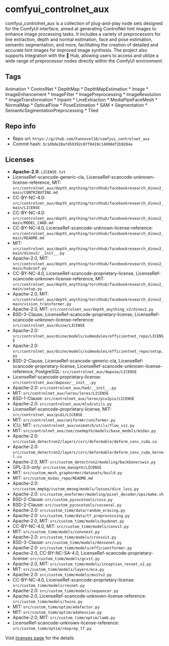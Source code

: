 # comfyui_controlnet_aux
comfyui_controlnet_aux is a collection of plug-and-play node sets designed for the ComfyUI interface, aimed at generating ControlNet hint images to enhance image processing tasks. It includes a variety of preprocessors for line extraction, depth and normal estimation, face and pose estimation, semantic segmentation, and more, facilitating the creation of detailed and accurate hint images for improved image synthesis. The project also supports integration with the 🤗 Hub, allowing users to access and utilize a wide range of preprocessor nodes directly within the ComfyUI environment.

## Tags
Animation * ControlNet * DepthMap * DepthMapEstimation * Image * ImageEnhancement * ImageFilter * ImagePreprocessing * ImageResolution * ImageTransformation * Inpaint * LineExtraction * MediaPipeFaceMesh * NormalMap * OpticalFlow * PoseEstimation * SAM * Segmentation * SemanticSegmentationPreprocessing * Tiled

## Repo info
- Repo url: `https://github.com/Fannovel16/comfyui_controlnet_aux`
- Commit hash: `3c1d9de28afd59392c07f8419c14998df2b9204a`

## Licenses
- **Apache-2.0**: `LICENSE.txt`
- LicenseRef-scancode-generic-cla, LicenseRef-scancode-unknown-license-reference, MIT: `src/controlnet_aux/depth_anything/torchhub/facebookresearch_dinov2_main/CONTRIBUTING.md`
- CC-BY-NC-4.0: `src/controlnet_aux/depth_anything/torchhub/facebookresearch_dinov2_main/LICENSE`
- CC-BY-NC-4.0: `src/controlnet_aux/depth_anything/torchhub/facebookresearch_dinov2_main/MODEL_CARD.md`
- CC-BY-NC-4.0, LicenseRef-scancode-unknown-license-reference: `src/controlnet_aux/depth_anything/torchhub/facebookresearch_dinov2_main/README.md`
- MIT: `src/controlnet_aux/depth_anything/torchhub/facebookresearch_dinov2_main/dinov2/__init__.py`
- Apache-2.0, MIT: `src/controlnet_aux/depth_anything/torchhub/facebookresearch_dinov2_main/hubconf.py`
- CC-BY-NC-4.0, LicenseRef-scancode-proprietary-license, LicenseRef-scancode-unknown-license-reference, MIT: `src/controlnet_aux/depth_anything/torchhub/facebookresearch_dinov2_main/setup.py`
- Apache-2.0, MIT: `src/controlnet_aux/depth_anything/torchhub/facebookresearch_dinov2_main/vision_transformer.py`
- Apache-2.0, MIT: `src/controlnet_aux/depth_anything_v2/dinov2.py`
- BSD-3-Clause, LicenseRef-scancode-proprietary-license, LicenseRef-scancode-unknown-license-reference: `src/controlnet_aux/dsine/LICENSE`
- Apache-2.0: `src/controlnet_aux/dsine/models/submodules/efficientnet_repo/LICENSE`
- Apache-2.0: `src/controlnet_aux/dsine/models/submodules/efficientnet_repo/setup.py`
- BSD-2-Clause, LicenseRef-scancode-generic-cla, LicenseRef-scancode-proprietary-license, LicenseRef-scancode-unknown-license-reference, PostgreSQL: `src/controlnet_aux/dwpose/LICENSE`
- LicenseRef-scancode-proprietary-license: `src/controlnet_aux/dwpose/__init__.py`
- Apache-2.0: `src/controlnet_aux/hed/__init__.py`
- MIT: `src/controlnet_aux/leres/leres/LICENSE`
- BSD-1-Clause: `src/controlnet_aux/leres/pix2pix/LICENSE`
- Apache-2.0: `src/controlnet_aux/mlsd/utils.py`
- LicenseRef-scancode-proprietary-license, MIT: `src/controlnet_aux/pidi/LICENSE`
- MIT: `src/controlnet_aux/uniformer/uniformer.py`
- ICU, MIT: `src/controlnet_aux/unimatch/utils/flow_viz.py`
- MIT: `src/controlnet_aux/zoe/zoedepth/models/base_models/midas.py`
- Apache-2.0: `src/custom_detectron2/layers/csrc/deformable/deform_conv_cuda.cu`
- Apache-2.0: `src/custom_detectron2/layers/csrc/deformable/deform_conv_cuda_kernel.cu`
- Apache-2.0, MIT: `src/custom_detectron2/modeling/backbone/swin.py`
- GPL-3.0-only: `src/custom_manopth/LICENSE`
- MIT: `src/custom_mesh_graphormer/datasets/build.py`
- MIT: `src/custom_midas_repo/README.md`
- Apache-2.0: `src/custom_mmpkg/custom_mmseg/models/losses/dice_loss.py`
- Apache-2.0: `src/custom_oneformer/modeling/pixel_decoder/ops/make.sh`
- BSD-2-Clause: `src/custom_pycocotools/coco.py`
- BSD-2-Clause: `src/custom_pycocotools/cocoeval.py`
- Apache-2.0: `src/custom_timm/data/random_erasing.py`
- Apache-2.0: `src/custom_timm/data/tf_preprocessing.py`
- Apache-2.0, MIT: `src/custom_timm/models/byobnet.py`
- CC-BY-NC-4.0, MIT: `src/custom_timm/models/convit.py`
- MIT: `src/custom_timm/models/convnext.py`
- Apache-2.0: `src/custom_timm/models/crossvit.py`
- BSD-3-Clause: `src/custom_timm/models/densenet.py`
- Apache-2.0: `src/custom_timm/models/efficientformer.py`
- Apache-2.0, CC-BY-NC-SA-4.0, LicenseRef-scancode-proprietary-license: `src/custom_timm/models/gcvit.py`
- Apache-2.0, MIT: `src/custom_timm/models/inception_resnet_v2.py`
- MIT: `src/custom_timm/models/layers/eca.py`
- Apache-2.0: `src/custom_timm/models/mvitv2.py`
- CC-BY-NC-4.0, LicenseRef-scancode-proprietary-license: `src/custom_timm/models/resnet.py`
- Apache-2.0: `src/custom_timm/models/sequencer.py`
- Apache-2.0, LicenseRef-scancode-unknown-license-reference: `src/custom_timm/models/twins.py`
- MIT: `src/custom_timm/optim/adafactor.py`
- MIT: `src/custom_timm/optim/adahessian.py`
- Apache-2.0, MIT: `src/custom_timm/optim/lamb.py`
- LicenseRef-scancode-unknown-license-reference: `src/custom_timm/optim/rmsprop_tf.py`

Visit [licenses page](licenses.md) for the details
